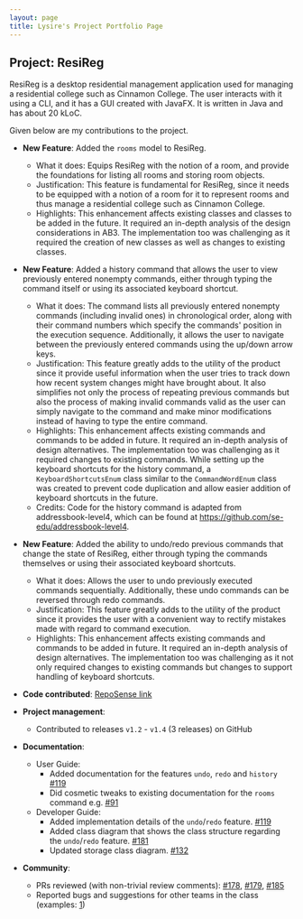 ```yaml
---
layout: page
title: Lysire's Project Portfolio Page
---
```


## Project: ResiReg

ResiReg is a desktop residential management application used for managing a residential college such as Cinnamon College. 
The user interacts with it using a CLI, and it has a GUI created with JavaFX. It is written in Java and has about 20 kLoC.

Given below are my contributions to the project.

* **New Feature**: Added the `rooms` model to ResiReg.
  * What it does: Equips ResiReg with the notion of a room, and provide the foundations for
    listing all rooms and storing room objects.  
  * Justification: This feature is fundamental for ResiReg, since it needs to be equipped with a notion of a room for it to
    represent rooms and thus manage a residential college such as Cinnamon College.
  * Highlights: This enhancement affects existing classes and classes to be added in the future. It required an in-depth analysis of
    the design considerations in AB3. The implementation too was challenging as it required the creation of new classes as well as changes
    to existing classes.

* **New Feature**: Added a history command that allows the user to view previously entered nonempty
    commands, either through typing the command itself or using its associated keyboard shortcut.
  * What it does: The command lists all previously entered nonempty commands (including invalid ones) in chronological order, along with their
    command numbers which specify the commands' position in the execution sequence. Additionally, it allows the user to
    navigate between the previously entered commands using the up/down arrow keys.
  * Justification: This feature greatly adds to the utility of the product since it provide useful information when the user
    tries to track down how recent system changes might have brought about. It also simplifies not only the process of repeating previous commands 
    but also the process of making invalid commands valid as the user can simply navigate to the command and make minor modifications
    instead of having to type the entire command.
  * Highlights: This enhancement affects existing commands and commands to be added in future. It required an in-depth analysis of design alternatives. The implementation too was challenging as it 
    required changes to existing commands. While setting up the keyboard shortcuts for the history command, 
    a `KeyboardShortcutsEnum` class similar to the `CommandWordEnum` class was created to prevent code duplication and allow easier addition of keyboard
    shortcuts in the future.
  * Credits: Code for the history command is adapted from addressbook-level4, which can be found at https://github.com/se-edu/addressbook-level4. 
      
* **New Feature**: Added the ability to undo/redo previous commands that change the state of ResiReg, either through
    typing the commands themselves or using their associated keyboard shortcuts.
  * What it does: Allows the user to undo previously executed commands sequentially. Additionally, these undo commands can be reversed through redo commands.
  * Justification: This feature greatly adds to the utility of the product since 
    it provides the user with a convenient way to rectify mistakes made with regard to command execution.
  * Highlights: This enhancement affects existing commands and commands to be added in future. It required an in-depth analysis of design alternatives. The implementation too was challenging as it 
    not only required changes to existing commands but changes to support handling of keyboard shortcuts.

* **Code contributed**: [RepoSense link](https://nus-cs2103-ay2021s1.github.io/tp-dashboard/#search=lysire&sort=groupTitle&sortWithin=title&since=2020-08-14&timeframe=commit&mergegroup=&groupSelect=groupByRepos&breakdown=false&tabOpen=true&tabType=zoom&zA=Lysire&zR=AY2021S1-CS2103-T16-3%2Ftp%5Bmaster%5D&zACS=370.3076923076923&zS=2020-08-14&zFS=lysire&zU=2020-11-06&zMG=false&zFTF=commit&zFGS=groupByRepos&zFR=false)

* **Project management**:
  * Contributed to releases `v1.2` - `v1.4` (3 releases) on GitHub

* **Documentation**:
  * User Guide:
    * Added documentation for the features `undo`, `redo` and `history` [\#119](https://github.com/AY2021S1-CS2103-T16-3/tp/pull/119)
    * Did cosmetic tweaks to existing documentation for the `rooms` command e.g. [\#91](https://github.com/AY2021S1-CS2103-T16-3/tp/pull/91)
  * Developer Guide:
    * Added implementation details of the `undo`/`redo` feature. [\#119](https://github.com/AY2021S1-CS2103-T16-3/tp/pull/119)
    * Added class diagram that shows the class structure regarding the `undo`/`redo` feature. [\#181](https://github.com/AY2021S1-CS2103-T16-3/tp/pull/181)
    * Updated storage class diagram. [\#132](https://github.com/AY2021S1-CS2103-T16-3/tp/pull/132)

* **Community**:
  * PRs reviewed (with non-trivial review comments): [\#178](https://github.com/AY2021S1-CS2103-T16-3/tp/pull/178), 
  [\#179](https://github.com/AY2021S1-CS2103-T16-3/tp/pull/179), 
  [\#185](https://github.com/AY2021S1-CS2103-T16-3/tp/pull/185)
  * Reported bugs and suggestions for other teams in the class (examples: [1](https://github.com/Lysire/ped/issues))

